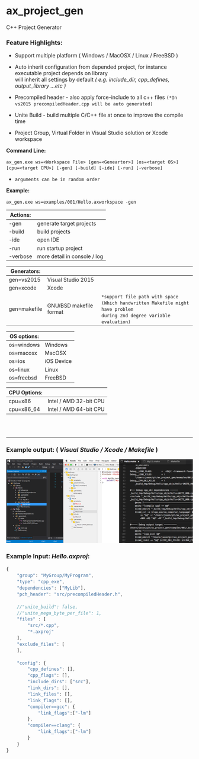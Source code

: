 # ax_project_gen
C++ Project Generator

### Feature Highlights:

* Support multiple platform ( Windows / MacOSX / Linux / FreeBSD )

* Auto inherit configuration from depended project, for instance executable project depends on library <br> will inherit all settings by default *( e.g. include_dir, cpp_defines, output_library ...etc )*

* Precompiled header - also apply force-include to all c++ files
`(*In vs2015 precompiledHeader.cpp will be auto generated)`

* Unite Build - build multiple C/C++ file at once to improve the compile time

* Project Group, Virtual Folder in Visual Studio solution or Xcode workspace

**Command Line:**
```
ax_gen.exe ws=<Workspace File> [gen=<Geneartor>] [os=<target OS>] [cpu=<target CPU>] [-gen] [-build] [-ide] [-run] [-verbose] 
```
- `arguments can be in random order`

**Example:**
```
ax_gen.exe ws=examples/001/Hello.axworkspace -gen
```

|**Actions:**||
|-----------|------------------------------|
| -gen		| generate target projects     |
| -build	| build projects               |
| -ide		| open IDE                     |
| -run		| run startup project          |
| -verbose  | more detail in console / log |

|**Generators:**|||
|--------------|-------------------------|---|
| gen=vs2015   | Visual Studio 2015      ||
| gen=xcode    | Xcode                   ||
| gen=makefile | GNU/BSD makefile format | `*support file path with space` <br>`(Which handwritten Makefile might have problem`<br>`during 2nd degree variable evaluation)` |

|**OS options:**||
|------------|------------|
| os=windows | Windows |
| os=macosx  | MacOSX     |
| os=ios     | iOS Device |
| os=linux   | Linux      |
| os=freebsd | FreeBSD    |

|**CPU Options:**||
|------------|------------|
| cpu=x86    | Intel / AMD 32-bit CPU  |
| cpu=x86_64 | Intel / AMD 64-bit CPU  |

<br>
<br>

--------

### Example output: ( *Visual Studio / Xcode / Makefile* )
![Visual Studio Solution](doc/ScreenShots/2017-04-03.png)

### Example Input: *Hello.axproj*:
```javascript
{
	"group": "MyGroup/MyProgram",
	"type": "cpp_exe",
	"dependencies": ["MyLib"],
	"pch_header": "src/precompiledHeader.h",

	//"unite_build": false,
	//"unite_mega_byte_per_file": 1,
	"files" : [
		"src/*.cpp",
		"*.axproj"
	],
	"exclude_files": [
	],		

	"config": {
		"cpp_defines": [],
		"cpp_flags": [],
		"include_dirs": ["src"],
		"link_dirs": [],
		"link_files": [],
		"link_flags": [],
		"compiler==gcc": {
			"link_flags":["-lm"]			
		},
		"compiler==clang": {
			"link_flags":["-lm"]			
		}
	}
}

```
